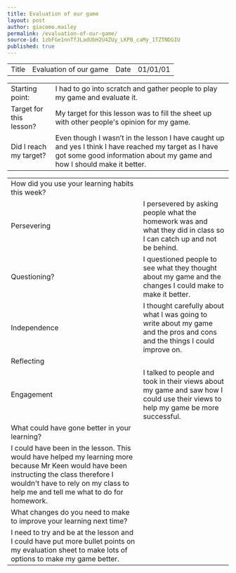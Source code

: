 ```yaml
---
title: Evaluation of our game
layout: post
author: giacomo.mailey
permalink: /evaluation-of-our-game/
source-id: 1zbFGe1nnTfJLadUbH2U4ZUy_LKPB_caMy_1TZTNDGIU
published: true
---
```

<table>
  <tr>
    <td>Title</td>
    <td>Evaluation of our game</td>
    <td>Date</td>
    <td>01/01/01</td>
  </tr>
</table>


<table>
  <tr>
    <td>Starting point:</td>
    <td>I had to go into scratch and gather people to play my game and evaluate it.</td>
  </tr>
  <tr>
    <td>Target for this lesson?</td>
    <td>My target for this lesson was to fill the sheet up with other people's opinion for my game.</td>
  </tr>
  <tr>
    <td>Did I reach my target? </td>
    <td>Even though I wasn’t in the lesson I have caught up and yes I think I have reached my target as I have got some good information about my game and how I should make it better.</td>
  </tr>
</table>


<table>
  <tr>
    <td>How did you use your learning habits this week?</td>
    <td></td>
  </tr>
  <tr>
    <td>Persevering</td>
    <td>I persevered by asking people what the homework was and what they did in class so I can catch up and not be behind.</td>
  </tr>
  <tr>
    <td>Questioning?</td>
    <td>I questioned people to see what they thought about my game and the changes I could make to make it better.</td>
  </tr>
  <tr>
    <td>Independence</td>
    <td>I thought carefully about what I was going to write about my game and the pros and cons and the things I could improve on.</td>
  </tr>
  <tr>
    <td>Reflecting</td>
    <td></td>
  </tr>
  <tr>
    <td>Engagement</td>
    <td>I talked to people and took in their views about my game and saw how I could use their views to help my game be more successful. </td>
  </tr>
  <tr>
    <td>What could have gone better in your learning?</td>
    <td></td>
  </tr>
  <tr>
    <td>I could have been in the lesson. This would have helped my learning more because Mr Keen would have been instructing the class therefore I wouldn't have to rely on my class to help me and tell me what to do for homework.</td>
    <td></td>
  </tr>
  <tr>
    <td>What changes do you need to make to improve your learning next time?</td>
    <td></td>
  </tr>
  <tr>
    <td>I need to try and be at the lesson and I could have put more bullet points on my evaluation sheet to make lots of options to make my game better.</td>
    <td></td>
  </tr>
</table>



